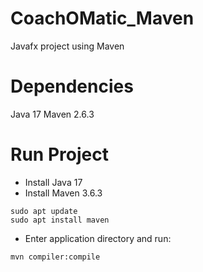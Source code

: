 # CoachOMatic_Maven
Javafx project using Maven

# Dependencies
Java 17
Maven 2.6.3

# Run Project
- Install Java 17 
- Install Maven 3.6.3
```
sudo apt update
sudo apt install maven
```
- Enter application directory and run:   
```
mvn compiler:compile 
```
